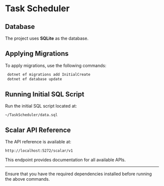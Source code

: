 # Task Scheduler

## Database
The project uses **SQLite** as the database.

## Applying Migrations
To apply migrations, use the following commands:
```sh
 dotnet ef migrations add InitialCreate
 dotnet ef database update
```

## Running Initial SQL Script
Run the initial SQL script located at:
```
~/TaskScheduler/data.sql
```

## Scalar API Reference
The API reference is available at:
```
http://localhost:5272/scalar/v1
```
This endpoint provides documentation for all available APIs.

---

Ensure that you have the required dependencies installed before running the above commands.

